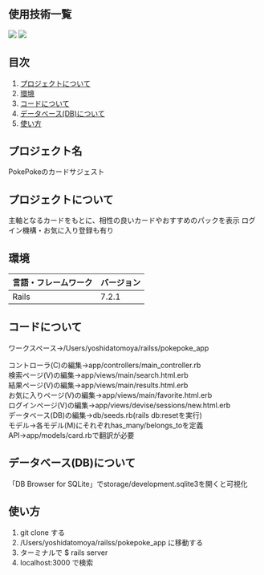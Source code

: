 <div id="top"></div>

## 使用技術一覧

<!-- シールド一覧 -->
<!-- 該当するプロジェクトの中から任意のものを選ぶ-->
<p style="display: inline">
  <!-- バックエンドのフレームワーク一覧 -->
  <img src="https://img.shields.io/badge/-Rails-CC0000.svg?logo=rails&style=plastic">
  <!-- バックエンドの言語一覧 -->
  <img src="https://img.shields.io/badge/-Ruby-CC342D.svg?logo=ruby&style=plastic">
</p>

## 目次

1. [プロジェクトについて](#プロジェクトについて)
2. [環境](#環境)
3. [コードについて](#コードについて)
4. [データベース(DB)について](#データベースdbについて)
5. [使い方](#使い方)

<!-- プロジェクト名を記載 -->

## プロジェクト名

PokePokeのカードサジェスト

<!-- プロジェクトについて -->

## プロジェクトについて

主軸となるカードをもとに、相性の良いカードやおすすめのパックを表示
ログイン機構・お気に入り登録も有り

## 環境

<!-- 言語、フレームワーク、ミドルウェア、インフラの一覧とバージョンを記載 -->

| 言語・フレームワーク  | バージョン |
| --------------------- | ---------- |
| Rails                 | 7.2.1      |

## コードについて

ワークスペース→/Users/yoshidatomoya/railss/pokepoke_app

コントローラ(C)の編集→app/controllers/main_controller.rb  
検索ページ(V)の編集→app/views/main/search.html.erb  
結果ページ(V)の編集→app/views/main/results.html.erb  
お気に入りページ(V)の編集→app/views/main/favorite.html.erb  
ログインページ(V)の編集→app/views/devise/sessions/new.html.erb  
データベース(DB)の編集→db/seeds.rb(rails db:resetを実行)  
モデル→各モデル(M)にそれぞれhas_many/belongs_toを定義  
API→app/models/card.rbで翻訳が必要  

## データベース(DB)について

「DB Browser for SQLite」でstorage/development.sqlite3を開くと可視化

## 使い方

1. git clone する
2. /Users/yoshidatomoya/railss/pokepoke_app に移動する
3. ターミナルで $ rails server
4. localhost:3000 で検索